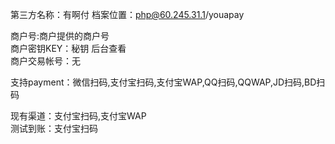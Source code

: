 第三方名称：有啊付 
档案位置：php@60.245.31.1/youapay 
 
商户号:商户提供的商户号  
商户密钥KEY：秘钥 后台查看  
商户交易帐号：无  
 
支持payment：微信扫码,支付宝扫码,支付宝WAP,QQ扫码,QQWAP,JD扫码,BD扫码  
 
现有渠道：支付宝扫码,支付宝WAP  
测试到账：支付宝扫码  
 
